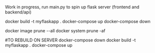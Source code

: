 Work in progress, run main.py to spin up flask server (frontend and backend/api)

docker build -t myflaskapp .
docker-compose up
docker-compose down


docker image prune --all
docker system prune -af


#TO REBUILD ON SERVER
docker-compose down
docker build -t myflaskapp .
docker-compose up

